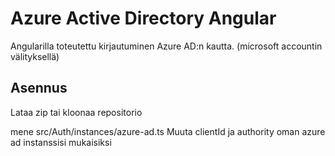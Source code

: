 # Azure Active Directory Angular

Angularilla toteutettu kirjautuminen Azure AD:n kautta. (microsoft accountin välityksellä)

## Asennus

Lataa zip tai kloonaa repositorio

mene src/Auth/instances/azure-ad.ts
Muuta clientId ja authority oman azure ad instanssisi mukaisiksi
